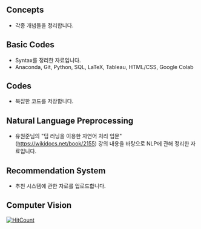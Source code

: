 ## Concepts
- 각종 개념들을 정리합니다.

## Basic Codes
- Syntax를 정리한 자료입니다.
- Anaconda, Git, Python, SQL, LaTeX, Tableau, HTML/CSS, Google Colab

## Codes
- 복잡한 코드를 저장합니다.

## Natural Language Preprocessing
- 유원준님의 "딥 러닝을 이용한 자연어 처리 입문"(https://wikidocs.net/book/2155) 강의 내용을 바탕으로 NLP에 관해 정리한 자료입니다.

## Recommendation System
- 추천 시스템에 관한 자료를 업로드합니다.

## Computer Vision

[![HitCount](http://hits.dwyl.com/KimRass/Programming.svg)](http://hits.dwyl.com/KimRass/Programming)
